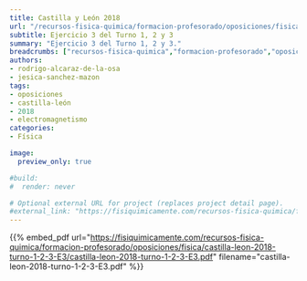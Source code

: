 ```yaml
---
title: Castilla y León 2018
url: "/recursos-fisica-quimica/formacion-profesorado/oposiciones/fisica/castilla-leon-2018-turno-1-2-3-E3"
subtitle: Ejercicio 3 del Turno 1, 2 y 3
summary: "Ejercicio 3 del Turno 1, 2 y 3."
breadcrumbs: ["recursos-fisica-quimica","formacion-profesorado","oposiciones","fisica"]
authors:
- rodrigo-alcaraz-de-la-osa
- jesica-sanchez-mazon
tags:
- oposiciones
- castilla-león
- 2018
- electromagnetismo
categories:
- Física

image:
  preview_only: true

#build:
#  render: never

# Optional external URL for project (replaces project detail page).
#external_link: "https://fisiquimicamente.com/recursos-fisica-quimica/formacion-profesorado/oposiciones/fisica/castilla-leon-2018-turno-1-2-3-e3/castilla-leon-2018-turno-1-2-3-e3.pdf"
---
```


{{% embed_pdf url="https://fisiquimicamente.com/recursos-fisica-quimica/formacion-profesorado/oposiciones/fisica/castilla-leon-2018-turno-1-2-3-E3/castilla-leon-2018-turno-1-2-3-E3.pdf" filename="castilla-leon-2018-turno-1-2-3-E3.pdf" %}}